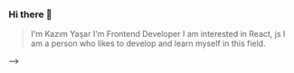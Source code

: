 ### Hi there 👋
> I'm Kazım Yaşar 
> I'm Frontend Developer
> I am interested in React, js
> I am a person who likes to develop and learn myself in this field.
> 


-->

